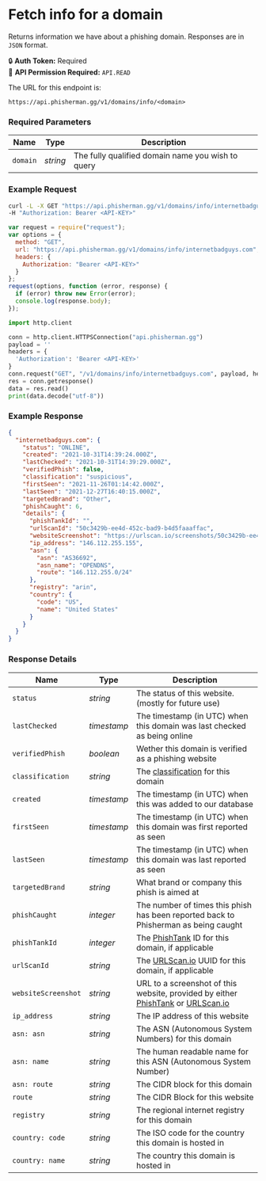 # Fetch info for a domain <Badge type="tip" text="GET" vertical="middle" />

Returns information we have about a phishing domain. Responses are in `JSON` format.

:lock: **Auth Token:** Required  
:key: **API Permission Required:** `API.READ`

The URL for this endpoint is:

```:no-line-numbers
https://api.phisherman.gg/v1/domains/info/<domain>
```

### Required Parameters

| Name     | Type     | Description                                       |
| -------- | -------- | ------------------------------------------------- |
| `domain` | _string_ | The fully qualified domain name you wish to query |

### Example Request

<CodeGroup>
  <CodeGroupItem title="CURL" active>

```bash
curl -L -X GET "https://api.phisherman.gg/v1/domains/info/internetbadguys.com" \
-H "Authorization: Bearer <API-KEY>"
```

</CodeGroupItem>

  <CodeGroupItem title="JS">

```js
var request = require("request");
var options = {
  method: "GET",
  url: "https://api.phisherman.gg/v1/domains/info/internetbadguys.com",
  headers: {
    Authorization: "Bearer <API-KEY>"
  }
};
request(options, function (error, response) {
  if (error) throw new Error(error);
  console.log(response.body);
});
```

  </CodeGroupItem>

  <CodeGroupItem title="Python">

```py
import http.client

conn = http.client.HTTPSConnection("api.phisherman.gg")
payload = ''
headers = {
  'Authorization': 'Bearer <API-KEY>'
}
conn.request("GET", "/v1/domains/info/internetbadguys.com", payload, headers)
res = conn.getresponse()
data = res.read()
print(data.decode("utf-8"))
```

  </CodeGroupItem>

</CodeGroup>

### Example Response

```json
{
  "internetbadguys.com": {
    "status": "ONLINE",
    "created": "2021-10-31T14:39:24.000Z",
    "lastChecked": "2021-10-31T14:39:29.000Z",
    "verifiedPhish": false,
    "classification": "suspicious",
    "firstSeen": "2021-11-26T01:14:42.000Z",
    "lastSeen": "2021-12-27T16:40:15.000Z",
    "targetedBrand": "Other",
    "phishCaught": 6,
    "details": {
      "phishTankId": "",
      "urlScanId": "50c3429b-ee4d-452c-bad9-b4d5faaaffac",
      "websiteScreenshot": "https://urlscan.io/screenshots/50c3429b-ee4d-452c-bad9-b4d5faaaffac.png",
      "ip_address": "146.112.255.155",
      "asn": {
        "asn": "AS36692",
        "asn_name": "OPENDNS",
        "route": "146.112.255.0/24"
      },
      "registry": "arin",
      "country": {
        "code": "US",
        "name": "United States"
      }
    }
  }
}
```

### Response Details

| Name                | Type        | Description                                                                                                                          |
| ------------------- | ----------- | ------------------------------------------------------------------------------------------------------------------------------------ |
| `status`            | _string_    | The status of this website. (mostly for future use)                                                                                  |
| `lastChecked`       | _timestamp_ | The timestamp (in UTC) when this domain was last checked as being online                                                             |
| `verifiedPhish`     | _boolean_   | Wether this domain is verified as a phishing website                                                                                 |
| `classification`    | _string_    | The [classification](/guide/domain-classifications.md) for this domain                                                               |
| `created`           | _timestamp_ | The timestamp (in UTC) when this was added to our database                                                                           |
| `firstSeen`         | _timestamp_ | The timestamp (in UTC) when this domain was first reported as seen                                                                   |
| `lastSeen`          | _timestamp_ | The timestamp (in UTC) when this domain was last reported as seen                                                                    |
| `targetedBrand`     | _string_    | What brand or company this phish is aimed at                                                                                         |
| `phishCaught`       | _integer_   | The number of times this phish has been reported back to Phisherman as being caught                                                  |
| `phishTankId`       | _integer_   | The [PhishTank](https://www.phishtank.com/) ID for this domain, if applicable                                                        |
| `urlScanId`         | _string_    | The [URLScan.io](https://urlscan.io/) UUID for this domain, if applicable                                                            |
| `websiteScreenshot` | _string_    | URL to a screenshot of this website, provided by either [PhishTank](https://www.phishtank.com/) or [URLScan.io](https://urlscan.io/) |
| `ip_address`        | _string_    | The IP address of this website                                                                                                       |
| `asn: asn`          | _string_    | The ASN (Autonomous System Numbers) for this domain                                                                                  |
| `asn: name`         | _string_    | The human readable name for this ASN (Autonomous System Number)                                                                      |
| `asn: route`        | _string_    | The CIDR block for this domain                                                                                                       |
| `route`             | _string_    | The CIDR Block for this website                                                                                                      |
| `registry`          | _string_    | The regional internet registry for this domain                                                                                       |
| `country: code`     | _string_    | The ISO code for the country this domain is hosted in                                                                                |
| `country: name`     | _string_    | The country this domain is hosted in                                                                                                 |
